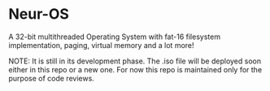 # Neur-OS
A 32-bit multithreaded Operating System with fat-16 filesystem implementation, paging, virtual memory and a lot more!

NOTE: It is still in its development phase. The .iso file will be deployed soon either in this repo or a new one. For now this repo is maintained only for the purpose of code reviews.
